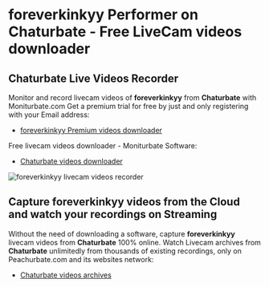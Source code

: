 # foreverkinkyy Performer on Chaturbate - Free LiveCam videos downloader

## Chaturbate Live Videos Recorder

Monitor and record livecam videos of **foreverkinkyy** from **Chaturbate** with Moniturbate.com
Get a premium trial for free by just and only registering with your Email address:
* [foreverkinkyy Premium videos downloader](https://moniturbate.com/request-demo-licence-key.html)

Free livecam videos downloader - Moniturbate Software:
* [Chaturbate videos downloader](https://moniturbate.com/moniturbate-download-software.html)

![foreverkinkyy livecam videos recorder](https://peachurnet.com/templates/moniturbate-software.png)


## Capture foreverkinkyy videos from the Cloud and watch your recordings on Streaming

Without the need of downloading a software, capture **foreverkinkyy** livecam videos from **Chaturbate** 100% online.
Watch Livecam archives from **Chaturbate** unlimitedly from thousands of existing recordings, only on Peachurbate.com and its websites network:
* [Chaturbate videos archives](https://peachurnet.com/)